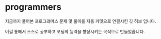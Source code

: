 # programmers
지금까지 풀어본 프로그래머스 문제 및 풀이를 자동 커밋으로 연결시킨 깃 허브 입니다.

이걸 통해서 스스로 공부하고 코딩의 능력을 향상시키는 목적으로 만들었습니다.

